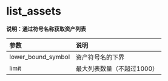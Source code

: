 # list\_assets

**说明：通过符号名称获取资产列表**

| 参数 | 说明 |
| :--- | :--- |
| lower\_bound\_symbol | 资产符号名的下界 |
| limit | 最大列表数量（不超过1000） |



